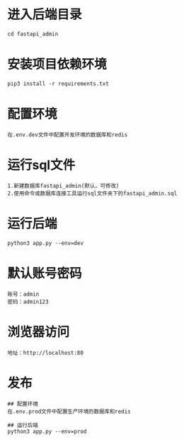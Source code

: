 # 进入后端目录
    cd fastapi_admin

# 安装项目依赖环境
    pip3 install -r requirements.txt

# 配置环境
    在.env.dev文件中配置开发环境的数据库和redis

# 运行sql文件
    1.新建数据库fastapi_admin(默认，可修改)
    2.使用命令或数据库连接工具运行sql文件夹下的fastapi_admin.sql

# 运行后端
    python3 app.py --env=dev


# 默认账号密码
    账号：admin
    密码：admin123

# 浏览器访问
    地址：http://localhost:80


# 发布

    ## 配置环境
    在.env.prod文件中配置生产环境的数据库和redis

    ## 运行后端
    python3 app.py --env=prod

